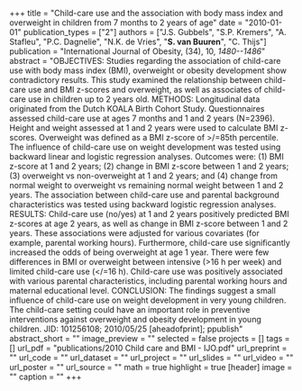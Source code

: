 +++
title = "Child-care use and the association with body mass index and overweight in children from 7 months to 2 years of age"
date = "2010-01-01"
publication_types = ["2"]
authors = ["J.S. Gubbels", "S.P. Kremers", "A. Stafleu", "P.C. Dagnelie", "N.K. de Vries", "**S. van Buuren**", "C. Thijs"]
publication = "International Journal of Obesity, (34), 10, _1480--1486_"
abstract = "OBJECTIVES: Studies regarding the association of child-care use with body mass index (BMI), overweight or obesity development show contradictory results. This study examined the relationship between child-care use and BMI z-scores and overweight, as well as associates of child-care use in children up to 2 years old. METHODS: Longitudinal data originated from the Dutch KOALA Birth Cohort Study. Questionnaires assessed child-care use at ages 7 months and 1 and 2 years (N=2396). Height and weight assessed at 1 and 2 years were used to calculate BMI z-scores. Overweight was defined as a BMI z-score of >/=85th percentile. The influence of child-care use on weight development was tested using backward linear and logistic regression analyses. Outcomes were: (1) BMI z-score at 1 and 2 years; (2) change in BMI z-score between 1 and 2 years; (3) overweight vs non-overweight at 1 and 2 years; and (4) change from normal weight to overweight vs remaining normal weight between 1 and 2 years. The association between child-care use and parental background characteristics was tested using backward logistic regression analyses. RESULTS: Child-care use (no/yes) at 1 and 2 years positively predicted BMI z-scores at age 2 years, as well as change in BMI z-score between 1 and 2 years. These associations were adjusted for various covariates (for example, parental working hours). Furthermore, child-care use significantly increased the odds of being overweight at age 1 year. There were few differences in BMI or overweight between intensive (>16 h per week) and limited child-care use (</=16 h). Child-care use was positively associated with various parental characteristics, including parental working hours and maternal educational level. CONCLUSION: The findings suggest a small influence of child-care use on weight development in very young children. The child-care setting could have an important role in preventive interventions against overweight and obesity development in young children. JID: 101256108; 2010/05/25 [aheadofprint]; ppublish"
abstract_short = ""
image_preview = ""
selected = false
projects = []
tags = []
url_pdf = "publications/2010 Child care and BMI - IJO.pdf"
url_preprint = ""
url_code = ""
url_dataset = ""
url_project = ""
url_slides = ""
url_video = ""
url_poster = ""
url_source = ""
math = true
highlight = true
[header]
image = ""
caption = ""
+++
